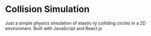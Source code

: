 # Collision Simulation

Just a simple physics simulation of elastic-ly colliding circles in a 2D environment.
Built with JavaScript and React.js